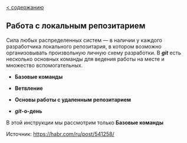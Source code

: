 [< содержанию](./readme.md)

## Работа с локальным репозитарием

Сила любых распределенных систем — в наличии у каждого разработчика локального
репозитария, в котором возможно организовывать произвольную личную схему
разработки. В ***git*** есть несколько основных команды для ведения работы на месте и множество вспомогательных.

+ **Базовые команды**
- **Ветвление**
* **Основы работы с удаленным репозитарием**
+ ***git*-о-день**

В этой инструкции мы рассмотрим только __Базовые команды__

Источник: https://habr.com/ru/post/541258/